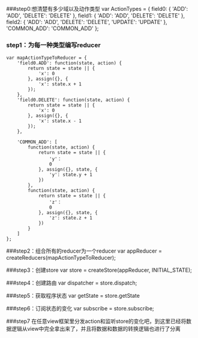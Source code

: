 
###step0:想清楚有多少域以及动作类型
    var ActionTypes = {
        field0: {
            'ADD': 'ADD',
            'DELETE': 'DELETE'
        },
        field1: {
            'ADD': 'ADD',
            'DELETE': 'DELETE'
        },
        field2: {
            'ADD': 'ADD',
            'DELETE': 'DELETE',
            'UPDATE': 'UPDATE'
        },
        'COMMON_ADD': 'COMMON_ADD'
    };

### step1：为每一种类型编写reducer
    var mapActionTypeToReducer = {
        'field0.ADD': function(state, action) {
            return state = state || {
                'x': 0
            }, assign({}, {
                'x': state.x + 1
            });
        },
        'field0.DELETE': function(state, action) {
            return state = state || {
                'x': 0
            }, assign({}, {
                'x': state.x - 1
            });
        },

        'COMMON_ADD': [
            function(state, action) {
                return state = state || {
                    'y'：
                    0
                }, assign({}, state, {
                    'y': state.y + 1
                })
            },
            function(state, action) {
                return state = state || {
                    'z'：
                    0
                }, assign({}, state, {
                    'z': state.z + 1
                })
            }
        ]
    };

###step2：组合所有的reducer为一个reducer
    var appReducer = createReducers(mapActionTypeToReducer);

###step3：创建store
    var store = createStore(appReducer, INITIAL_STATE);

###step4：创建路由
    var dispatcher = store.dispatch;

###step5：获取程序状态
    var getState = store.getState

###step6：订阅状态的变化
    var subscribe = store.subscribe;

###step7 
在任意view框架里分发action和监听store的变化吧，到这里已经将数据逻辑从view中完全拿出来了，并且将数据和数据的转换逻辑也进行了分离